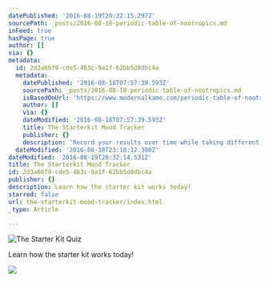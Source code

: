 ```yaml
---
datePublished: '2016-08-19T20:32:15.297Z'
sourcePath: _posts/2016-08-18-periodic-table-of-nootropics.md
inFeed: true
hasPage: true
author: []
via: {}
metadata:
  id: 2d3a66f9-cde5-463c-9a1f-62bb5d8dbc4a
  metadata:
    datePublished: '2016-08-18T07:57:39.593Z'
    sourcePath: _posts/2016-08-18-periodic-table-of-nootropics.md
    isBasedOnUrl: 'https://www.modernalkame.com/periodic-table-of-nootropics'
    author: []
    via: {}
    dateModified: '2016-08-18T07:57:39.593Z'
    title: The Starterkit Mood Tracker
    publisher: {}
    description: 'Record your results over time while taking different stacks '
  dateModified: '2016-08-18T23:18:12.300Z'
dateModified: '2016-08-19T20:32:14.531Z'
title: The Starterkit Mood Tracker
id: 2d3a66f9-cde5-463c-9a1f-62bb5d8dbc4a
publisher: {}
description: Learn how the starter kit works today!
starred: false
url: the-starterkit-mood-tracker/index.html
_type: Article

---
```

![The Starter Kit Quiz ](https://the-grid-user-content.s3-us-west-2.amazonaws.com/b4caa9fe-a1a2-4b80-a159-846a40b96974.jpg)

Learn how the starter kit works today!

> 

> 

![](https://the-grid-user-content.s3-us-west-2.amazonaws.com/d1f21c32-15e5-44be-83ad-6da1947470b9.jpg)